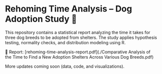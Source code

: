 # Rehoming Time Analysis – Dog Adoption Study 🐶

This repository contains a statistical report analyzing the time it takes for three dog breeds to be adopted from shelters. The study applies hypothesis testing, normality checks, and distribution modeling using R.

📄 Report: [rehoming-time-analysis-report.pdf](./Comparative Analysis of the Time to Find a New Adoption Shelters Across Various Dog Breeds.pdf)

More updates coming soon (data, code, and visualizations).
